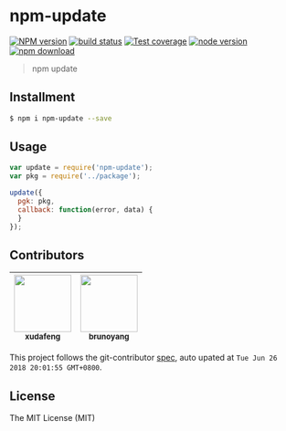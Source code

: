 # npm-update

[![NPM version][npm-image]][npm-url]
[![build status][travis-image]][travis-url]
[![Test coverage][coveralls-image]][coveralls-url]
[![node version][node-image]][node-url]
[![npm download][download-image]][download-url]

[npm-image]: https://img.shields.io/npm/v/npm-update.svg?style=flat-square
[npm-url]: https://npmjs.org/package/npm-update
[travis-image]: https://img.shields.io/travis/macacajs/npm-update.svg?style=flat-square
[travis-url]: https://travis-ci.org/macacajs/npm-update
[coveralls-image]: https://img.shields.io/coveralls/macacajs/npm-update.svg?style=flat-square
[coveralls-url]: https://coveralls.io/r/macacajs/npm-update?branch=master
[node-image]: https://img.shields.io/badge/node.js-%3E=_8-green.svg?style=flat-square
[node-url]: http://nodejs.org/download/
[download-image]: https://img.shields.io/npm/dm/npm-update.svg?style=flat-square
[download-url]: https://npmjs.org/package/npm-update

> npm update

## Installment

```bash
$ npm i npm-update --save
```

## Usage

```javascript
var update = require('npm-update');
var pkg = require('../package');

update({
  pgk: pkg,
  callback: function(error, data) {
  }
});
```

<!-- GITCONTRIBUTOR_START -->

## Contributors

|[<img src="https://avatars1.githubusercontent.com/u/1011681?v=4" width="100px;"/><br/><sub><b>xudafeng</b></sub>](https://github.com/xudafeng)<br/>|[<img src="https://avatars3.githubusercontent.com/u/5086369?v=4" width="100px;"/><br/><sub><b>brunoyang</b></sub>](https://github.com/brunoyang)<br/>
| :---: | :---: |


This project follows the git-contributor [spec](https://github.com/xudafeng/git-contributor), auto upated at `Tue Jun 26 2018 20:01:55 GMT+0800`.

<!-- GITCONTRIBUTOR_END -->

## License

The MIT License (MIT)
